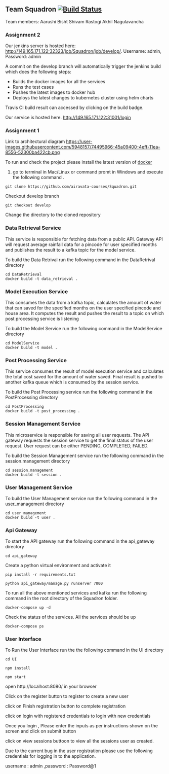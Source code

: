 ## Team Squadron [![Build Status](https://travis-ci.org/airavata-courses/Squadron.svg?branch=develop)](https://travis-ci.org/airavata-courses/Squadron)

Team members: Aarushi Bisht Shivam Rastogi Akhil Nagulavancha

### Assignment 2

Our jenkins server is hosted here: http://149.165.171.122:32323/job/Squadron/job/develop/. Username: admin, Password: admin

A commit on the develop branch will automatically trigger the jenkins build which does the following steps:

- Builds the docker images for all the services
- Runs the test cases
- Pushes the latest images to docker hub 
- Deploys the latest changes to kubernetes cluster using helm charts

Travis CI build result can accessed by clicking on the build badge. 

Our service is hosted here. http://149.165.171.122:31001/login

### Assignment 1

Link to architectural diagram https://user-images.githubusercontent.com/5948157/74495966-45a09400-4eff-11ea-8556-52300ba422cb.png

To run and check the project please install the latest version of [docker](https://www.docker.com/get-started)

1) go to terminal in Mac/Linux or command promt in Windows and execute the following command .

```
git clone https://github.com/airavata-courses/Squadron.git
```
Checkout develop branch

```
git checkout develop
```

Change the directory to the cloned repository 

### Data Retrieval Service
This service is responsible for fetching data from a public API. Gateway API will request average rainfall data for a pincode for user specified months and publishes the result to a kafka topic for the model service.

To build the Data Retrival run the following command in the DataRetrival directory 

```
cd DataRetrieval
docker build -t data_retrieval .
```
### Model Execution Service
This consumes the data from a kafka topic, calculates the amount of water that can saved for the specified months on the user specified pincode and house area. It computes the result and pushes the result to a topic on which post processing service is listening

To build the Model Service run the following command in the ModelService directory

```
cd ModelService
docker build -t model .
```

### Post Processing Service
This service consumes the result of model execution service and calculates the total cost saved for the amount of water saved.
Final result is pushed to another kafka queue which is consumed by the session service.

To build the Post Processing service run the following command in the PostProcessing directory

```
cd PostProcessing
docker build -t post_processing .
```

### Session Management Service

This microservice is responsible for saving all user requests. The API gateway requests the session service to get the final status of the user request. User request can be either PENDING, COMPLETED, FAILED.

To build the Session Management service run the following command in the session.management directory

```
cd session.management
docker build -t session .
```
### User Management Service
To build the User Management service run the following command in the user_management directory

```
cd user_management
docker build -t user .
```
### Api Gateway
To start the API gateway run the following command in the api_gateway directory

```
cd api_gateway
```
Create a python virtual environment and activate it
```
pip install -r requirements.txt
```
```
python api_gateway/manage.py runserver 7000
```

To run all the above mentioned services and kafka run the following command in the root directory of the Squadron folder. 
```
docker-compose up -d
```
Check the status of the services. All the services should be up
```
docker-compose ps
```

### User Interface

To Run the User Interface run the the following command in the UI directory 

```
cd UI

npm install 

npm start

```

open http://localhost:8080/ in your browser 

Click on the register button to register to create a new user 

click on Finish registration button to complete registration 

click on login with registered credentials to login with new credentials 

Once you login , Please enter the inputs as per instructions shown on the screen and click on submit button

click on view sessions buttoon to view all the sessions user as created. 



Due to the current bug in the user registration please use the following credentials for logging in to the application. 

username : admin
,password : Password@1







